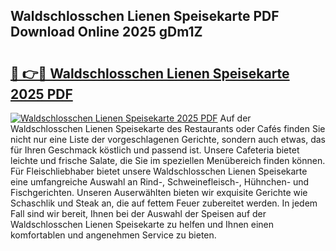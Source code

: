 ## Waldschlosschen Lienen Speisekarte PDF Download Online 2025 gDm1Z

# <h2><a href="http://gc829m.nevu.top/?p=Waldschlosschen+Lienen+Speisekarte">🔗 👉🔴 Waldschlosschen Lienen Speisekarte 2025 PDF</a></h2>

[![Waldschlosschen Lienen Speisekarte 2025 PDF](https://i.imgur.com/dBaPXMq.png)](http://gc829m.nevu.top/?p=Waldschlosschen+Lienen+Speisekarte)
Auf der Waldschlosschen Lienen Speisekarte des Restaurants oder Cafés finden Sie nicht nur eine Liste der vorgeschlagenen Gerichte, sondern auch etwas, das für Ihren Geschmack köstlich und passend ist. Unsere Cafeteria bietet leichte und frische Salate, die Sie im speziellen Menübereich finden können. Für Fleischliebhaber bietet unsere Waldschlosschen Lienen Speisekarte eine umfangreiche Auswahl an Rind-, Schweinefleisch-, Hühnchen- und Fischgerichten. Unseren Auserwählten bieten wir exquisite Gerichte wie Schaschlik und Steak an, die auf fettem Feuer zubereitet werden. In jedem Fall sind wir bereit, Ihnen bei der Auswahl der Speisen auf der Waldschlosschen Lienen Speisekarte zu helfen und Ihnen einen komfortablen und angenehmen Service zu bieten.
